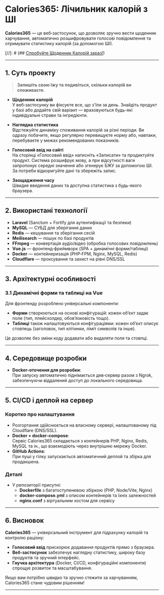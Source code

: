# Calories365: Лічильник калорій з ШІ

**Calories365** — це веб‑застосунок, що дозволяє зручно вести щоденник харчування, автоматично розшифровувати голосові повідомлення та отримувати статистику калорій (за допомогою ШІ).

[//]: # (## [Спробуйте Щоденник Калорій зараз!](https://calculator.calories365.xyz))

---

## 1. Суть проекту

> **Запишіть свою їжу та подивіться, скільки калорій ви споживаєте.**

- **Щоденник калорій**  
  У веб‑застосунку ви фіксуєте все, що з'їли за день. Знайдіть продукт у базі або додайте свій варіант — враховуються будь-які індивідуальні страви та інгредієнти.

- **Наглядна статистика**  
  Відстежуйте динаміку споживання калорій за різні періоди. Ви одразу побачите, якщо регулярно перевищуєте норму або, навпаки, перебуваєте у межах рекомендованих показників.

- **Голосовий ввід на сайті**  
  На сторінці «Голосовий ввід» натисніть «Записати» та продиктуйте продукт. Система розшифрує мову, а при відсутності ваги запропонує середні значення або згенерує БЖУ за допомогою ШІ. За потреби відкоригуйте дані та збережіть запис.

- **Заощадження часу**  
  Швидке введення даних та доступна статистика з будь-якого браузера.

---

## 2. Використані технології

- **Laravel** (Sanctum + Fortify для аутентифікації та безпеки)
- **MySQL** — СУБД для зберігання даних
- **Redis** — кешування та зберігання сесій
- **Meilisearch** — пошук по базі продуктів
- **FFmpeg** — конвертація аудіо/відео (обробка голосових повідомлень)
- **Vue.js** — фронтенд‑фреймворк (SPA + динамічні форми/таблиці)
- **Docker** — контейнеризація (PHP‑FPM, Nginx, MySQL, Redis)
- **Cloudflare** — проксування та захист на рівні DNS/SSL

---

## 3. Архітектурні особливості

### 3.1 Динамічні форми та таблиці на Vue

Для фронтенду розроблено універсальні компоненти:

- **Форми** створюються на основі конфігурацій: кожен об’єкт задає поле (тип, плейсхолдер, обов’язковість тощо).
- **Таблиці** також налаштовуються конфігураціями: кожен об’єкт описує стовпець (заголовок, тип клітинки, ліміт символів та інше).

Це дозволяє без зміни коду додавати або видаляти поля та стовпці.

---

## 4. Середовище розробки

- **Docker‑оточення для розробки**:  
  При запуску автоматично піднімається дев‑сервер разом з Ngrok, забезпечуючи віддалений доступ до локального середовища.

---

## 5. CI/CD і деплой на сервер

### Коротко про налаштування

- Розгортання здійснюється на власному сервері, налаштованому під Cloudflare (DNS/SSL).
- **Docker + docker‑compose**:  
  Сервіс Calories365 складається з контейнерів PHP, Nginx, Redis, MySQL та ін., що взаємодіють через внутрішню мережу Docker.
- **GitHub Actions**:  
  При пуші у гілку запускається автоматичний деплой та збірка для продакшена.

### Деталі

- У репозиторії присутні:
    - **Dockerfile** з багатоступеневою збіркою (PHP, Node/Vite, Nginx)
    - **docker‑compose.yml** з описом контейнерів та їхніх залежностей
    - **nginx.conf** з віртуальним хостом для сервісу

---

## 6. Висновок

**Calories365** — універсальний інструмент для підрахунку калорій та контролю раціону:

- **Голосовий ввід** прискорює додавання продуктів прямо з браузера.
- **Веб‑застосунок** забезпечує наглядну статистику, широку базу продуктів та зручний інтерфейс.
- **Гнучка архітектура** (Docker, CI/CD, конфігураційні компоненти) спрощує розвиток та масштабування.

Якщо вам потрібно швидко та зручно стежити за харчуванням, Calories365 стане чудовим рішенням!

---
